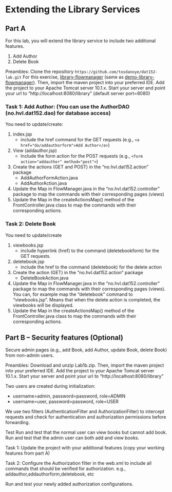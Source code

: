 # Extending the Library Services


## Part A
For this lab, you will extend the library service to include two additional features.
1.	Add Author
2.	Delete Book

Preambles: Clone the repository `https://github.com/tosdanoye/dat152-lab.git`
For this exercise, [library-flowmanager](library-flowmanager) (same as [demo-library-flowmanager](demo/library-flowmanager)). Then, import the maven project into your preferred IDE. Add the project to your Apache Tomcat server 10.1.x. Start your server and point your url to “http://localhost:8080/library” (default server port=8080)

### Task 1: Add Author: (You can use the AuthorDAO (no.hvl.dat152.dao) for database access)
You need to update/create:
1.	index.jsp
	-	include the href command for the GET requests (e.g., `<a href="do/addauthorform">Add Author</a>`)
2.	View (addauthor.jsp)
	-	Include the form action for the POST requests (e.g., `<form action="addauthor" method="post">`)
3.	Create the actions (GET and POST) in the “no.hvl.dat152.action” package
	-	AddAuthorFormAction.java
	-	AddAuthorAction.java
4.	Update the Map in FlowManager.java in the “no.hvl.dat152.controller” package to map the commands with their corresponding pages (views)
5.	Update the Map in the createActionsMap() method of the FrontController.java class to map the commands with their corresponding actions.

### Task 2: Delete Book
You need to update/create
1.	viewbooks.jsp
	-	include hyperlink (href) to the command (deletebookform) for the GET requests.
2.	deletebook.jsp
	-	include the href to the command (deletebook) for the delete action 
3.	Create the action (GET) in the “no.hvl.dat152.action” package
	-	DeleteBookAction.java
4.	Update the Map in FlowManager.java in the “no.hvl.dat152.controller” package to map the commands with their corresponding pages (views). You can, for example map the “deletebook” command to “viewbooks.jsp”. Means that when the delete action is completed, the viewbooks will be displayed. 
5.	Update the Map in the createActionsMap() method of the FrontController.java class to map the commands with their corresponding actions.


## Part B – Security features (Optional)
Secure admin pages (e.g., add Book, add Author, update Book, delete Book) from non-admin users.

Preambles: Download and unzip Lab1b.zip. Then, import the maven project into your preferred IDE. Add the project to your Apache Tomcat server 10.1.x. Start your server and point your url to “http://localhost:8080/library” 

Two users are created during initialization:
-	username=admin, password=password, role=ADMIN
-	username=user, password=password, role=USER

We use two filters (AuthenticationFilter and AuthorizationFilter) to intercept requests and check for authentication and authorization permissions before forwarding.

Test
Run and test that the normal user can view books but cannot add book.
Run and test that the admin user can both add and view books.

Task 1: Update the project with your additional features (copy your working features from part A)

Task 2: Configure the Authorization filter in the web.xml to include all commands that should be verified for authorization.
e.g., addauthor,addauthorform,deletebook, etc

Run and test your newly added authorization configurations.
